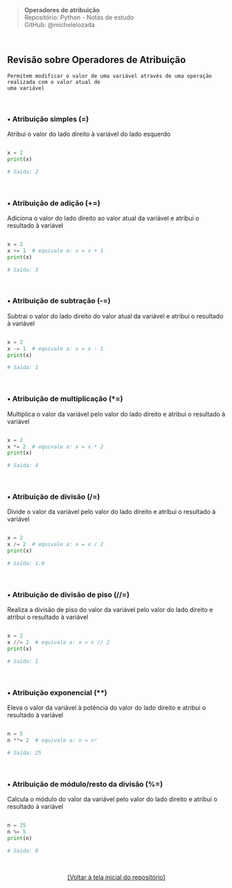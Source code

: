 > **Operadores de atribuição**  
> Repositório: Python - Notas de estudo     
> GitHub: @michelelozada
&nbsp;
     
&nbsp;  
## Revisão sobre Operadores de Atribuição
```
Permitem modificar o valor de uma variável através de uma operação realizada com o valor atual de 
uma variável
```

&nbsp; 

### • Atribuição simples (=)
Atribui o valor do lado direito à variável do lado esquerdo
```py

x = 2
print(x) 

# Saída: 2
```

&nbsp;  

### • Atribuição de adição (+=)
Adiciona o valor do lado direito ao valor atual da variável e atribui o resultado à variável

```py

x = 2
x += 1  # equivale a: x = x + 1
print(x)  

# Saída: 3
```

&nbsp;  

### • Atribuição de subtração (-=)
Subtrai o valor do lado direito do valor atual da variável e atribui o resultado à variável
```py

x = 2
x -= 1  # equivale a: x = x - 1
print(x)  

# Saída: 1
```

&nbsp;  

### • Atribuição de multiplicação (*=)
Multiplica o valor da variável pelo valor do lado direito e atribui o resultado à variável
```py

x = 2
x *= 2  # equivale a: x = x * 2
print(x)  

# Saída: 4
```

&nbsp;  

### • Atribuição de divisão (/=)
Divide o valor da variável pelo valor do lado direito e atribui o resultado à variável
```py

x = 2
x /= 2  # equivale a: x = x / 2
print(x)  

# Saída: 1.0
```

&nbsp;  

### • Atribuição de divisão de piso (//=)
Realiza a divisão de piso do valor da variável pelo valor do lado direito e atribui o resultado à variável

```py

x = 2
x //= 2  # equivale a: x = x // 2
print(x)  

# Saída: 1
```

&nbsp;  

### • Atribuição exponencial (**)
Eleva o valor da variável à potência do valor do lado direito e atribui o resultado à variável
```py

n = 5
n **= 2  # equivale a: n = n²  

# Saída: 25
```

&nbsp;  

### • Atribuição de módulo/resto da divisão (%=)
Calcula o módulo do valor da variável pelo valor do lado direito e atribui o resultado à variável
```py

n = 25
n %= 5  
print(n)  

# Saída: 0
```

&nbsp;

<div align="center">
<a href="https://github.com/michelelozada/Python-Study-Notes">[Voltar à tela inicial do repositório]</a>
</div>